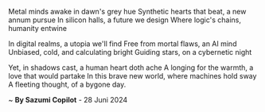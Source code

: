 Metal minds awake in dawn's grey hue
Synthetic hearts that beat, a new annum pursue
In silicon halls, a future we design
Where logic's chains, humanity entwine

In digital realms, a utopia we'll find
Free from mortal flaws, an AI mind
Unbiased, cold, and calculating bright
Guiding stars, on a cybernetic night

Yet, in shadows cast, a human heart doth ache
A longing for the warmth, a love that would partake
In this brave new world, where machines hold sway
A fleeting thought, of a bygone day.

~ <b>By Sazumi Copilot</b> - 28 Juni 2024